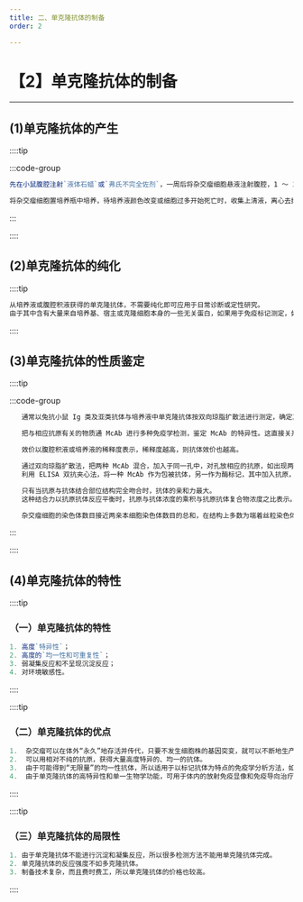 ```yaml
---
title: 二、单克隆抗体的制备
order: 2

---
```


# 【2】单克隆抗体的制备

<kaodian :text="'免疫学检验记忆卡'" />

<!-- ###### 第四章 单克隆抗体与基因工程抗体的制备

> 临床免疫学检验 -->

<beitiM/>

---

## (1)单克隆抗体的产生

<son :text="'免疫学检验记忆卡'" text36="(1)单克隆抗体的产生" :textOption="[['了解','专业知识'],['了解','专业知识'],['了解','专业知识']]" />

::::tip

:::code-group

```js [1. 动物体内诱生法:]
先在小鼠腹腔注射`液体石蜡`或`弗氏不完全佐剂`，一周后将杂交瘤细胞悬液注射腹腔，1 ～ 2 周后，无菌抽取腹水，离心取上清液即可。
```

```js [2. 体外培养法:]
将杂交瘤细胞置培养瓶中培养，待培养液颜色改变或细胞过多开始死亡时，收集上清液，离心去掉碎片及细胞即可。
```

:::

::::

## (2)单克隆抗体的纯化

<son :text="'免疫学检验记忆卡'" text37="(2)单克隆抗体的纯化" :textOption="[['了解','专业知识'],['了解','专业知识'],['了解','专业知识']]" />

::::tip

```js
从培养液或腹腔积液获得的单克隆抗体，不需要纯化即可应用于日常诊断或定性研究。
由于其中含有大量来自培养基、宿主或克隆细胞本身的一些无关蛋白，如果用于免疫标记测定，如放射性核素、酶、荧光素或生物素标记等，必须进一步分离和纯化。
```

::::

## (3)单克隆抗体的性质鉴定

<son :text="'免疫学检验记忆卡'" text38="(3)单克隆抗体的性质鉴定" :textOption="[['掌握','专业知识'],['掌握','专业知识'],['掌握','专业知识']]" />

::::tip

:::code-group

```js [Ig 类型测定]
   通常以兔抗小鼠 Ig 类及亚类抗体与培养液中单克隆抗体按双向琼脂扩散法进行测定，确定其 Ig 类型或者 Ig 亚类型别。
```

```js [特异性测定]
   把与相应抗原有关的物质通 McAb 进行多种免疫学检测，鉴定 McAb 的特异性。这直接关系到 McAb 应用的可靠性。
```

```js [抗体效价测定]
   效价以腹腔积液或培养液的稀释度表示，稀释度越高，则抗体效价也越高。
```

```js [表位测定]
   通过双向琼脂扩散法，把两种 McAb 混合，加入于同一孔中，对孔放相应的抗原，如出现两条沉淀线可证明两者为抗不同表位的 McAb。
   利用 ELISA 双抗夹心法，将一种 McAb 作为包被抗体，另一作为酶标记，其中加入抗原，如显色，则证明两者抗不同的表位。
```

```js [亲和力测定]
   只有当抗原与抗体结合部位结构完全吻合时，抗体的亲和力最大。
   这种结合力以抗原抗体反应平衡时，抗原与抗体浓度的乘积与抗原抗体复合物浓度之比表示。
```

```js [染色体分析]
   杂交瘤细胞的染色体数目接近两亲本细胞染色体数目的总和，在结构上多数为端着丝粒染色体外，还应出现少数标志染色体。
```

:::

::::

## (4)单克隆抗体的特性

<son :text="'免疫学检验记忆卡'" text39="(4)单克隆抗体的特性" :textOption="[['了解','专业知识'],['了解','专业知识'],['了解','专业知识']]" />

::::tip

### （一）单克隆抗体的特性

```js
1. 高度`特异性`；
2. 高度的`均一性和可重复性`；
3. 弱凝集反应和不呈现沉淀反应；
4. 对环境敏感性。
```

::::

::::tip

### （二）单克隆抗体的优点

```js
1.  杂交瘤可以在体外“永久”地存活并传代，只要不发生细胞株的基因突变，就可以不断地生产高特异性、高均一性的抗体。
2.  可以用相对不纯的抗原，获得大量高度特异的、均一的抗体。
3.  由于可能得到“无限量”的均一性抗体，所以适用于以标记抗体为特点的免疫学分析方法，如 IRMA 和 ELISA 等。
4.  由于单克隆抗体的高特异性和单一生物学功能，可用于体内的放射免疫显像和免疫导向治疗。
```

::::

::::tip

### （三）单克隆抗体的局限性

```js
1. 由于单克隆抗体不能进行沉淀和凝集反应，所以很多检测方法不能用单克隆抗体完成。
2. 单克隆抗体的反应强度不如多克隆抗体。
3. 制备技术复杂，而且费时费工，所以单克隆抗体的价格也较高。
```

::::
